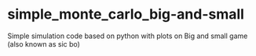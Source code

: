 # simple_monte_carlo_big-and-small
Simple simulation code based on python with plots on Big and small game (also known as sic bo)
